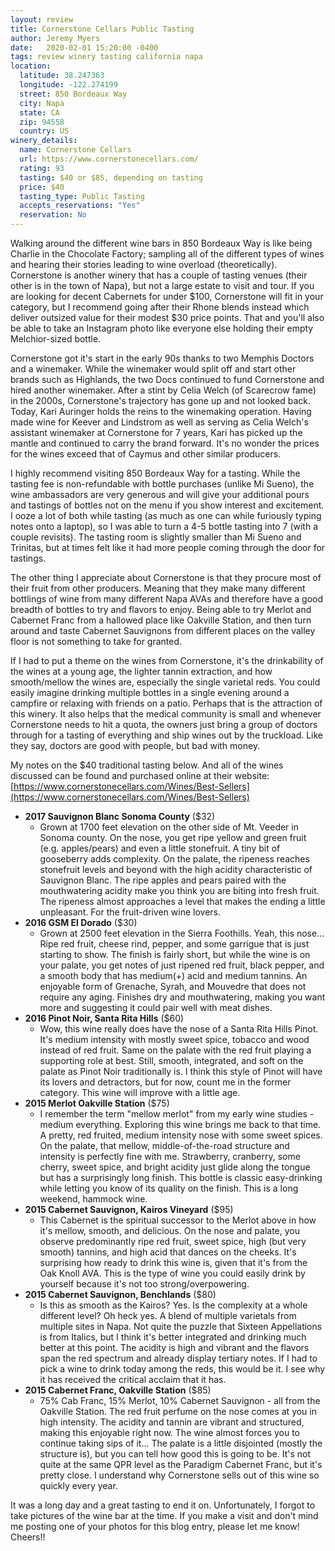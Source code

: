 ```yaml
---
layout: review
title: Cornerstone Cellars Public Tasting
author: Jeremy Myers
date:   2020-02-01 15:20:00 -0400
tags: review winery tasting california napa
location:
  latitude: 38.247363
  longitude: -122.274199
  street: 850 Bordeaux Way
  city: Napa
  state: CA
  zip: 94558
  country: US
winery_details:
  name: Cornerstone Cellars
  url: https://www.cornerstonecellars.com/
  rating: 93
  tasting: $40 or $85, depending on tasting
  price: $40
  tasting_type: Public Tasting
  accepts_reservations: "Yes"
  reservation: No
---
```

Walking around the different wine bars in 850 Bordeaux Way is like being Charlie in the Chocolate Factory; sampling all of the different types of wines and hearing their stories leading to wine overload (theoretically).  Cornerstone is another winery that has a couple of tasting venues (their other is in the town of Napa), but not a large estate to visit and tour.  If you are looking for decent Cabernets for under $100, Cornerstone will fit in your category, but I recommend going after their Rhone blends instead which deliver outsized value for their modest $30 price points.  That and you'll also be able to take an Instagram photo like everyone else holding their empty Melchior-sized bottle.

Cornerstone got it's start in the early 90s thanks to two Memphis Doctors and a winemaker.  While the winemaker would split off and start other brands such as Highlands, the two Docs continued to fund Cornerstone and hired another winemaker.  After a stint by Celia Welch (of Scarecrow fame) in the 2000s, Cornerstone's trajectory has gone up and not looked back.  Today, Kari Auringer holds the reins to the winemaking operation.  Having made wine for Keever and Lindstrom as well as serving as Celia Welch's assistant winemaker at Cornerstone for 7 years, Kari has picked up the mantle and continued to carry the brand forward.  It's no wonder the prices for the wines exceed that of Caymus and other similar producers.

I highly recommend visiting 850 Bordeaux Way for a tasting.  While the tasting fee is non-refundable with bottle purchases (unlike Mi Sueno), the wine ambassadors are very generous and will give your additional pours and tastings of bottles not on the menu if you show interest and excitement.  I ooze a lot of both while tasting (as much as one can while furiously typing notes onto a laptop), so I was able to turn a 4-5 bottle tasting into 7 (with a couple revisits).  The tasting room is slightly smaller than Mi Sueno and Trinitas, but at times felt like it had more people coming through the door for tastings.

The other thing I appreciate about Cornerstone is that they procure most of their fruit from other producers.  Meaning that they make many different bottlings of wine from many different Napa AVAs and therefore have a good breadth of bottles to try and flavors to enjoy.  Being able to try Merlot and Cabernet Franc from a hallowed place like Oakville Station, and then turn around and taste Cabernet Sauvignons from different places on the valley floor is not something to take for granted.  

If I had to put a theme on the wines from Cornerstone, it's the drinkability of the wines at a young age, the lighter tannin extraction, and how smooth/mellow the wines are, especially the single varietal reds.  You could easily imagine drinking multiple bottles in a single evening around a campfire or relaxing with friends on a patio.  Perhaps that is the attraction of this winery.  It also helps that the medical community is small and whenever Cornerstone needs to hit a quota, the owners just bring a group of doctors through for a tasting of everything and ship wines out by the truckload.  Like they say, doctors are good with people, but bad with money.  

My notes on the $40 traditional tasting below.  And all of the wines discussed can be found and purchased online at their website: [https://www.cornerstonecellars.com/Wines/Best-Sellers](https://www.cornerstonecellars.com/Wines/Best-Sellers)

* **2017 Sauvignon Blanc Sonoma County** ($32)
  * Grown at 1700 feet elevation on the other side of Mt. Veeder in Sonoma county.  On the nose, you get ripe yellow and green fruit (e.g. apples/pears) and even a little stonefruit.  A tiny bit of gooseberry adds complexity.  On the palate, the ripeness reaches stonefruit levels and beyond with the high acidity characteristic of Sauvignon Blanc.  The ripe apples and pears paired with the mouthwatering acidity make you think you are biting into fresh fruit.  The ripeness almost approaches a level that makes the ending a little unpleasant.  For the fruit-driven wine lovers.  
* **2016 GSM El Dorado** ($30)
  * Grown at 2500 feet elevation in the Sierra Foothills.  Yeah, this nose...  Ripe red fruit, cheese rind, pepper, and some garrigue that is just starting to show.  The finish is fairly short, but while the wine is on your palate, you get notes of just ripened red fruit, black pepper, and a smooth body that has medium(+) acid and medium tannins.  An enjoyable form of Grenache, Syrah, and Mouvedre that does not require any aging.  Finishes dry and mouthwatering, making you want more and suggesting it could pair well with meat dishes.
* **2016 Pinot Noir, Santa Rita Hills** ($60)
  * Wow, this wine really does have the nose of a Santa Rita Hills Pinot.  It's medium intensity with mostly sweet spice, tobacco and wood instead of red fruit.  Same on the palate with the red fruit playing a supporting role at best.  Still, smooth, integrated, and soft on the palate as Pinot Noir traditionally is.  I think this style of Pinot will have its lovers and detractors, but for now, count me in the former category.  This wine will improve with a little age.
* **2015 Merlot Oakville Station** ($75)
  * I remember the term "mellow merlot" from my early wine studies - medium everything.  Exploring this wine brings me back to that time.  A pretty, red fruited, medium intensity nose with some sweet spices.  On the palate, that mellow, middle-of-the-road structure and intensity is perfectly fine with me.  Strawberry, cranberry, some cherry, sweet spice, and bright acidity just glide along the tongue but has a surprisingly long finish.  This bottle is classic easy-drinking while letting you know of its quality on the finish.  This is a long weekend, hammock wine.
* **2015 Cabernet Sauvignon, Kairos Vineyard** ($95)
  * This Cabernet is the spiritual successor to the Merlot above in how it's mellow, smooth, and delicious.  On the nose and palate, you observe predominantly ripe red fruit, sweet spice, high (but very smooth) tannins, and high acid that dances on the cheeks.  It's surprising how ready to drink this wine is, given that it's from the Oak Knoll AVA.  This is the type of wine you could easily drink by yourself because it's not too strong/overpowering.  
* **2015 Cabernet Sauvignon, Benchlands** ($80)
  * Is this as smooth as the Kairos?  Yes.  Is the complexity at a whole different level?  Oh heck yes.  A blend of multiple varietals from multiple sites in Napa.  Not quite the puzzle that Sixteen Appellations is from Italics, but I think it's better integrated and drinking much better at this point.  The acidity is high and vibrant and the flavors span the red spectrum and already display tertiary notes.  If I had to pick a wine to drink today among the reds, this would be it.  I see why it has received the critical acclaim that it has.
* **2015 Cabernet Franc, Oakville Station** ($85)
  * 75% Cab Franc, 15% Merlot, 10% Cabernet Sauvignon - all from the Oakville Station.  The red fruit perfume on the nose comes at you in high intensity.  The acidity and tannin are vibrant and structured, making this enjoyable right now.  The wine almost forces you to continue taking sips of it...  The palate is a little disjointed (mostly the structure is), but you can tell how good this is going to be.  It's not quite at the same QPR level as the Paradigm Cabernet Franc, but it's pretty close.  I understand why Cornerstone sells out of this wine so quickly every year.  

It was a long day and a great tasting to end it on.  Unfortunately, I forgot to take pictures of the wine bar at the time.  If you make a visit and don't mind me posting one of your photos for this blog entry, please let me know!  Cheers!!